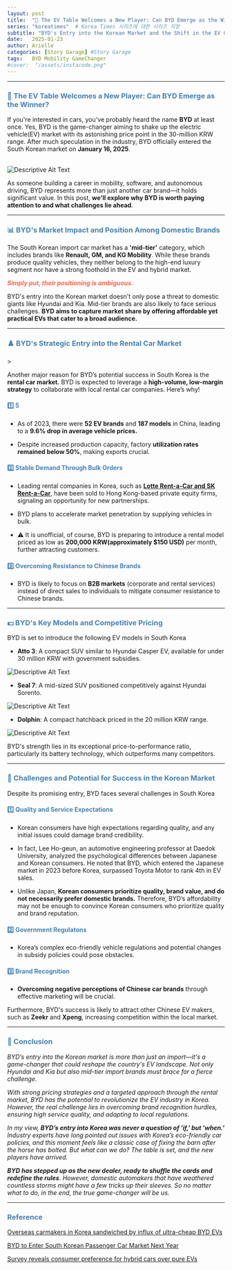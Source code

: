 ```yaml
---
layout: post
title:  "🎰 The EV Table Welcomes a New Player: Can BYD Emerge as the Winner?"
series: "koreatimes"  # Korea Times 시리즈에 대한 시리즈 지정
subtitle: "BYD's Entry into the Korean Market and the Shift in the EV Game"
date:   2025-01-23
author: Arielle
categories: [Story Garage] #Story Garage
tags:   BYD Mobility GameChanger
#cover:  "/assets/instacode.png"
---
```




---

<html lang="en">
<head>
    <meta charset="UTF-8">
    <meta name="viewport" content="width=device-width, initial-scale=1.0">
    <title>Docker Study</title>
    <style>
        h2, h3, h4 {
            color: SteelBlue;
        }
    </style>
</head>
<body>
</body>
</html>


<h3>🎲 The EV Table Welcomes a New Player: Can BYD Emerge as the Winner?</h3>

If you're interested in cars, you've probably heard the name **BYD** at least once. Yes, BYD is the game-changer aiming to shake up the electric vehicle(EV) market with its astonishing price point in the 30-million KRW range. After much speculation in the industry, BYD officially entered the South Korean market on **January 16, 2025**. 

<br>

<img src="{{ '/assets/2025/0123/byd_logo.png' | relative_url }}" alt="Descriptive Alt Text" />

<br>

As someone building a career in mobility, software, and autonomous driving, BYD represents more than just another car brand—it holds significant value. In this post, **we'll explore why BYD is worth paying attention to and what challenges lie ahead**.

---

<h3>📊 BYD's Market Impact and Position Among Domestic Brands</h3>

The South Korean import car market has a **'mid-tier'** category, which includes brands like **Renault, GM, and KG Mobility**. While these brands produce quality vehicles, they neither belong to the high-end luxury segment nor have a strong foothold in the EV and hybrid market.

***<span style="color:tomato;">Simply put, their positioning is ambiguous.</span>***

BYD's entry into the Korean market doesn't only pose a threat to domestic giants like Hyundai and Kia. Mid-tier brands are also likely to face serious challenges. **BYD aims to capture market share by offering affordable yet practical EVs that cater to a broad audience.**

---

<h3>♟️ BYD's Strategic Entry into the Rental Car Market</h3>>

Another major reason for BYD’s potential success in South Korea is the **rental car market.** BYD is expected to leverage a **high-volume, low-margin strategy** to collaborate with local rental car companies. Here’s why!

<h4> 1️⃣ 5</h4>

- As of 2023, there were **52 EV brands** and **187 models** in China, leading to a **9.6% drop in average vehicle prices.**

- Despite increased production capacity, factory **utilization rates remained below 50%**, making exports crucial.

<h4> 2️⃣ Stable Demand Through Bulk Orders</h4>

- Leading rental companies in Korea, such as [**Lotte Rent-a-Car and SK Rent-a-Car**](https://www.kedglobal.com/private-equity/newsView/ked202412060001), have been sold to Hong Kong-based private equity firms, signaling an opportunity for new partnerships.

- BYD plans to accelerate market penetration by supplying vehicles in bulk.

- ⚠️ It is unofficial, of course, BYD is preparing to introduce a rental model priced as low as **200,000 KRW(approximately $150 USD)** per month, further attracting customers.


<h4> 3️⃣ Overcoming Resistance to Chinese Brands</h4>

- BYD is likely to focus on **B2B markets** (corporate and rental services) instead of direct sales to individuals to mitigate consumer resistance to Chinese brands.

---

<h3>💵 BYD's Key Models and Competitive Pricing</h3>

BYD is set to introduce the following EV models in South Korea

- **Atto 3**: A compact SUV similar to Hyundai Casper EV, available for under 30 million KRW with government subsidies.

<img src="{{ '/assets/2025/0123/atto3.png' | relative_url }}" alt="Descriptive Alt Text" />

- **Seal 7**: A mid-sized SUV positioned competitively against Hyundai Sorento.

<img src="{{ '/assets/2025/0123/seal7.jpg' | relative_url }}" alt="Descriptive Alt Text" />

- **Dolphin**: A compact hatchback priced in the 20 million KRW range.

<img src="{{ '/assets/2025/0123/dolphin.png' | relative_url }}" alt="Descriptive Alt Text" />

BYD's strength lies in its exceptional price-to-performance ratio, particularly its battery technology, which outperforms many competitors.

---

<h3>🚀 Challenges and Potential for Success in the Korean Market</h3>

Despite its promising entry, BYD faces several challenges in South Korea

<h4> 1️⃣ Quality and Service Expectations</h4>

- Korean consumers have high expectations regarding quality, and any initial issues could damage brand credibility.

- In fact, Lee Ho-geun, an automotive engineering professor at Daedok University, analyzed the psychological differences between Japanese and Korean consumers. He noted that BYD, which entered the Japanese market in 2023 before Korea, surpassed Toyota Motor to rank 4th in EV sales.

- Unlike Japan, **Korean consumers prioritize quality, brand value, and do not necessarily prefer domestic brands.** Therefore, BYD’s affordability may not be enough to convince Korean consumers who prioritize quality and brand reputation.

<h4> 2️⃣ Government Regulatons</h4>

- Korea’s complex eco-friendly vehicle regulations and potential changes in subsidy policies could pose obstacles.

<h4> 3️⃣ Brand Recognition</h4>

- **Overcoming negative perceptions of Chinese car brands** through effective marketing will be crucial.

Furthermore, BYD's success is likely to attract other Chinese EV makers, such as **Zeekr** and **Xpeng**, increasing competition within the local market.

---

<h3>🏁 Conclusion</h3>

*BYD’s entry into the Korean market is more than just an import—it's a game-changer that could reshape the country's EV landscape. Not only Hyundai and Kia but also mid-tier import brands must brace for a fierce challenge.*

*With strong pricing strategies and a targeted approach through the rental market, BYD has the potential to revolutionize the EV industry in Korea. However, the real challenge lies in overcoming brand recognition hurdles, ensuring high service quality, and adapting to local regulations.*

*In my view, **BYD’s entry into Korea was never a question of 'if,' but 'when.'*** *Industry experts have long pointed out issues with Korea’s eco-friendly car policies, and this moment feels like a classic case of fixing the barn after the horse has bolted. But what can we do? The table is set, and the new players have arrived.*

***BYD has stepped up as the new dealer, ready to shuffle the cards and redefine the rules***. *However, domestic automakers that have weathered countless storms might have a few tricks up their sleeves. So no matter what to do, in the end, the true game-changer will be us.*



---
### Reference

[Overseas carmakers in Korea sandwiched by influx of ultra-cheap BYD EVs](https://www.koreatimes.co.kr/www/tech/2025/01/419_390859.html)

[BYD to Enter South Korean Passenger Car Market Next Year](https://www.businesskorea.co.kr/news/articleView.html?idxno=229280&utm_source=chatgpt.com)

[Survey reveals consumer preference for hybrid cars over pure EVs](https://www.kedglobal.com/electric-vehicles/newsView/ked202302100017?utm_source=chatgpt.com)